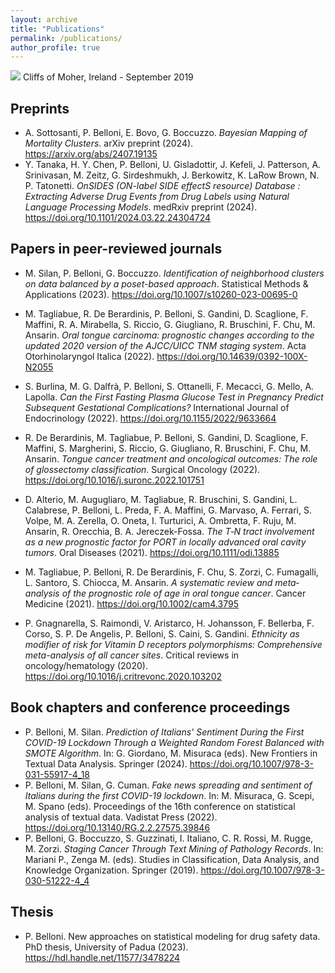 ```yaml
---
layout: archive
title: "Publications"
permalink: /publications/
author_profile: true
---
```


<img src="/images/moher.jpg"/> Cliffs of Moher, Ireland - September 2019

## Preprints

-   A. Sottosanti, P. Belloni, E. Bovo, G. Boccuzzo. *Bayesian Mapping of Mortality Clusters*. arXiv preprint (2024). <https://arxiv.org/abs/2407.19135>
-   Y. Tanaka, H. Y. Chen, P. Belloni, U. Gisladottir, J. Kefeli, J. Patterson, A. Srinivasan, M. Zeitz, G. Sirdeshmukh, J. Berkowitz, K. LaRow Brown, N. P. Tatonetti. *OnSIDES (ON-label SIDE effectS resource) Database : Extracting Adverse Drug Events from Drug Labels using Natural Language Processing Models*. medRxiv preprint (2024). <https://doi.org/10.1101/2024.03.22.24304724>

## Papers in peer-reviewed journals

-   M. Silan, P. Belloni, G. Boccuzzo. *Identification of neighborhood clusters on data balanced by a poset-based approach*. Statistical Methods & Applications (2023). <https://doi.org/10.1007/s10260-023-00695-0>

-   M. Tagliabue, R. De Berardinis, P. Belloni, S. Gandini, D. Scaglione, F. Maffini, R. A. Mirabella, S. Riccio, G. Giugliano, R. Bruschini, F. Chu, M. Ansarin. *Oral tongue carcinoma: prognostic changes according to the updated 2020 version of the AJCC/UICC TNM staging system*. Acta Otorhinolaryngol Italica (2022). <https://doi.org/10.14639/0392-100X-N2055>

-   S. Burlina, M. G. Dalfrà, P. Belloni, S. Ottanelli, F. Mecacci, G. Mello, A. Lapolla. *Can the First Fasting Plasma Glucose Test in Pregnancy Predict Subsequent Gestational Complications?* International Journal of Endocrinology (2022). <https://doi.org/10.1155/2022/9633664>

-   R. De Berardinis, M. Tagliabue, P. Belloni, S. Gandini, D. Scaglione, F. Maffini, S. Margherini, S. Riccio, G. Giugliano, R. Bruschini, F. Chu, M. Ansarin. *Tongue cancer treatment and oncological outcomes: The role of glossectomy classification*. Surgical Oncology (2022). <https://doi.org/10.1016/j.suronc.2022.101751>

-   D. Alterio, M. Augugliaro, M. Tagliabue, R. Bruschini, S. Gandini, L. Calabrese, P. Belloni, L. Preda, F. A. Maffini, G. Marvaso, A. Ferrari, S. Volpe, M. A. Zerella, O. Oneta, I. Turturici, A. Ombretta, F. Ruju, M. Ansarin, R. Orecchia, B. A. Jereczek-Fossa. *The T‐N tract involvement as a new prognostic factor for PORT in locally advanced oral cavity tumors*. Oral Diseases (2021). <https://doi.org/10.1111/odi.13885>

-   M. Tagliabue, P. Belloni, R. De Berardinis, F. Chu, S. Zorzi, C. Fumagalli, L. Santoro, S. Chiocca, M. Ansarin. *A systematic review and meta‐analysis of the prognostic role of age in oral tongue cancer*. Cancer Medicine (2021). <https://doi.org/10.1002/cam4.3795>

-   P. Gnagnarella, S. Raimondi, V. Aristarco, H. Johansson, F. Bellerba, F. Corso, S. P. De Angelis, P. Belloni, S. Caini, S. Gandini. *Ethnicity as modifier of risk for Vitamin D receptors polymorphisms: Comprehensive meta-analysis of all cancer sites*. Critical reviews in oncology/hematology (2020). <https://doi.org/10.1016/j.critrevonc.2020.103202>

## Book chapters and conference proceedings

-   P. Belloni, M. Silan. *Prediction of Italians' Sentiment During the First COVID-19 Lockdown Through a Weighted Random Forest Balanced with SMOTE Algorithm*. In: G. Giordano, M. Misuraca (eds). New Frontiers in Textual Data Analysis. Springer (2024). <https://doi.org/10.1007/978-3-031-55917-4_18>
-   P. Belloni, M. Silan, G. Cuman. *Fake news spreading and sentiment of Italians during the first COVID-19 lockdown*. In: M. Misuraca, G. Scepi, M. Spano (eds). Proceedings of the 16th conference on statistical analysis of textual data. Vadistat Press (2022). <https://doi.org/10.13140/RG.2.2.27575.39846>
-   P. Belloni, G. Boccuzzo, S. Guzzinati, I. Italiano, C. R. Rossi, M. Rugge, M. Zorzi. *Staging Cancer Through Text Mining of Pathology Records*. In: Mariani P., Zenga M. (eds). Studies in Classification, Data Analysis, and Knowledge Organization. Springer (2019). <https://doi.org/10.1007/978-3-030-51222-4_4>

## Thesis

-   P. Belloni. New approaches on statistical modeling for drug safety data. PhD thesis, University of Padua (2023). <https://hdl.handle.net/11577/3478224>
